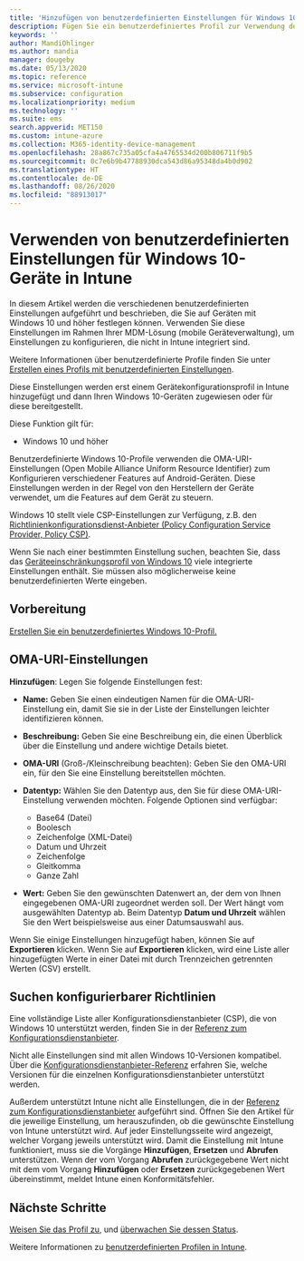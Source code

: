 ```yaml
---
title: 'Hinzufügen von benutzerdefinierten Einstellungen für Windows 10-Geräte in Microsoft Intune: Azure | Microsoft-Dokumentation'
description: Fügen Sie ein benutzerdefiniertes Profil zur Verwendung der OMA-URI-Einstellungen für Windows 10 in Microsoft Intune hinzu, oder erstellen Sie ein solches Profil. Verwenden Sie ein benutzerdefiniertes Profil, um benutzerdefinierte Einstellung hinzuzufügen.
keywords: ''
author: MandiOhlinger
ms.author: mandia
manager: dougeby
ms.date: 05/13/2020
ms.topic: reference
ms.service: microsoft-intune
ms.subservice: configuration
ms.localizationpriority: medium
ms.technology: ''
ms.suite: ems
search.appverid: MET150
ms.custom: intune-azure
ms.collection: M365-identity-device-management
ms.openlocfilehash: 28a867c735a05cfa4a4765534d200b806711f9b5
ms.sourcegitcommit: 0c7e6b9b47788930dca543d86a95348da4b0d902
ms.translationtype: HT
ms.contentlocale: de-DE
ms.lasthandoff: 08/26/2020
ms.locfileid: "88913017"
---
```

# <a name="use-custom-settings-for-windows-10-devices-in-intune"></a>Verwenden von benutzerdefinierten Einstellungen für Windows 10-Geräte in Intune

In diesem Artikel werden die verschiedenen benutzerdefinierten Einstellungen aufgeführt und beschrieben, die Sie auf Geräten mit Windows 10 und höher festlegen können. Verwenden Sie diese Einstellungen im Rahmen Ihrer MDM-Lösung (mobile Geräteverwaltung), um Einstellungen zu konfigurieren, die nicht in Intune integriert sind.

Weitere Informationen über benutzerdefinierte Profile finden Sie unter [Erstellen eines Profils mit benutzerdefinierten Einstellungen](custom-settings-configure.md).

Diese Einstellungen werden erst einem Gerätekonfigurationsprofil in Intune hinzugefügt und dann Ihren Windows 10-Geräten zugewiesen oder für diese bereitgestellt.

Diese Funktion gilt für:

- Windows 10 und höher

Benutzerdefinierte Windows 10-Profile verwenden die OMA-URI-Einstellungen (Open Mobile Alliance Uniform Resource Identifier) zum Konfigurieren verschiedener Features auf Android-Geräten. Diese Einstellungen werden in der Regel von den Herstellern der Geräte verwendet, um die Features auf dem Gerät zu steuern.

Windows 10 stellt viele CSP-Einstellungen zur Verfügung, z.B. den [Richtlinienkonfigurationsdienst-Anbieter (Policy Configuration Service Provider, Policy CSP)](/windows/configuration/provisioning-packages/how-it-pros-can-use-configuration-service-providers).

Wenn Sie nach einer bestimmten Einstellung suchen, beachten Sie, dass das [Geräteeinschränkungsprofil von Windows 10](device-restrictions-windows-10.md) viele integrierte Einstellungen enthält. Sie müssen also möglicherweise keine benutzerdefinierten Werte eingeben.

## <a name="before-you-begin"></a>Vorbereitung

[Erstellen Sie ein benutzerdefiniertes Windows 10-Profil.](custom-settings-configure.md#create-the-profile)

## <a name="oma-uri-settings"></a>OMA-URI-Einstellungen

**Hinzufügen**: Legen Sie folgende Einstellungen fest:

- **Name:** Geben Sie einen eindeutigen Namen für die OMA-URI-Einstellung ein, damit Sie sie in der Liste der Einstellungen leichter identifizieren können.
- **Beschreibung:** Geben Sie eine Beschreibung ein, die einen Überblick über die Einstellung und andere wichtige Details bietet.
- **OMA-URI** (Groß-/Kleinschreibung beachten): Geben Sie den OMA-URI ein, für den Sie eine Einstellung bereitstellen möchten.
- **Datentyp:** Wählen Sie den Datentyp aus, den Sie für diese OMA-URI-Einstellung verwenden möchten. Folgende Optionen sind verfügbar:

  - Base64 (Datei)
  - Boolesch
  - Zeichenfolge (XML-Datei)
  - Datum und Uhrzeit
  - Zeichenfolge
  - Gleitkomma
  - Ganze Zahl

- **Wert:** Geben Sie den gewünschten Datenwert an, der dem von Ihnen eingegebenen OMA-URI zugeordnet werden soll. Der Wert hängt vom ausgewählten Datentyp ab. Beim Datentyp **Datum und Uhrzeit** wählen Sie den Wert beispielsweise aus einer Datumsauswahl aus.

Wenn Sie einige Einstellungen hinzugefügt haben, können Sie auf **Exportieren** klicken. Wenn Sie auf **Exportieren** klicken, wird eine Liste aller hinzugefügten Werte in einer Datei mit durch Trennzeichen getrennten Werten (CSV) erstellt.

## <a name="find-the-policies-you-can-configure"></a>Suchen konfigurierbarer Richtlinien

Eine vollständige Liste aller Konfigurationsdienstanbieter (CSP), die von Windows 10 unterstützt werden, finden Sie in der [Referenz zum Konfigurationsdienstanbieter](/windows/client-management/mdm/configuration-service-provider-reference).

Nicht alle Einstellungen sind mit allen Windows 10-Versionen kompatibel. Über die [Konfigurationsdienstanbieter-Referenz](/windows/client-management/mdm/configuration-service-provider-reference) erfahren Sie, welche Versionen für die einzelnen Konfigurationsdienstanbieter unterstützt werden.

Außerdem unterstützt Intune nicht alle Einstellungen, die in der [Referenz zum Konfigurationsdienstanbieter](/windows/client-management/mdm/configuration-service-provider-reference) aufgeführt sind. Öffnen Sie den Artikel für die jeweilige Einstellung, um herauszufinden, ob die gewünschte Einstellung von Intune unterstützt wird. Auf jeder Einstellungsseite wird angezeigt, welcher Vorgang jeweils unterstützt wird. Damit die Einstellung mit Intune funktioniert, muss sie die Vorgänge **Hinzufügen**, **Ersetzen** und **Abrufen** unterstützen. Wenn der vom Vorgang **Abrufen** zurückgegebene Wert nicht mit dem vom Vorgang **Hinzufügen** oder **Ersetzen** zurückgegebenen Wert übereinstimmt, meldet Intune einen Konformitätsfehler.

## <a name="next-steps"></a>Nächste Schritte

[Weisen Sie das Profil zu](device-profile-assign.md), und [überwachen Sie dessen Status](device-profile-monitor.md).

Weitere Informationen zu [benutzerdefinierten Profilen in Intune](custom-settings-configure.md).